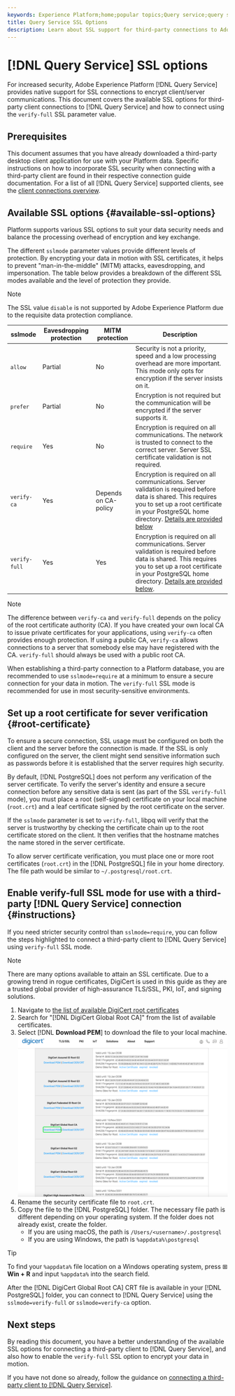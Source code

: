 ```yaml
---
keywords: Experience Platform;home;popular topics;Query service;query service;connect;connect to query service;SSL;ssl;sslmode;
title: Query Service SSL Options
description: Learn about SSL support for third-party connections to Adobe Experience Platform Query Service, and how to connect using verify-full SSL mode.
---
```

# [!DNL Query Service] SSL options

For increased security, Adobe Experience Platform [!DNL Query Service] provides native support for SSL connections to encrypt client/server communications. This document covers the available SSL options for third-party client connections to [!DNL Query Service] and how to connect using the `verify-full` SSL parameter value.

## Prerequisites

This document assumes that you have already downloaded a third-party desktop client application for use with your Platform data. Specific instructions on how to incorporate SSL security when connecting with a third-party client are found in their respective connection guide documentation. For a list of all [!DNL Query Service] supported clients, see the [client connections overview](./overview.md).

## Available SSL options {#available-ssl-options}

Platform supports various SSL options to suit your data security needs and balance the processing overhead of encryption and key exchange. 

The different `sslmode` parameter values provide different levels of protection. By encrypting your data in motion with SSL certificates, it helps to prevent "man-in-the-middle" (MITM) attacks, eavesdropping, and impersonation. The table below provides a breakdown of the different SSL modes available and the level of protection they provide.

>[!NOTE]
>
> The SSL value `disable` is not supported by Adobe Experience Platform due to the requisite data protection compliance. 

|  sslmode |  Eavesdropping protection | MITM protection  | Description  |
|---|---|---|---|
| `allow`  | Partial  | No  | Security is not a priority, speed and a low processing overhead are more important. This mode only opts for encryption if the server insists on it.  |
| `prefer`  | Partial  | No  | Encryption is not required but the communication will be encrypted if the server supports it.  |
| `require`  | Yes  | No  | Encryption is required on all communications. The network is trusted to connect to the correct server. Server SSL certificate validation is not required. |
| `verify-ca`  | Yes  | Depends on CA-policy  | Encryption is required on all communications. Server validation is required before data is shared. This requires you to set up a root certificate in your PostgreSQL home directory. [Details are provided below](#instructions) |
| `verify-full`  | Yes  | Yes  | Encryption is required on all communications. Server validation is required before data is shared. This requires you to set up a root certificate in your PostgreSQL home directory. [Details are provided below](#instructions).  |

>[!NOTE]
>
>The difference between `verify-ca` and `verify-full` depends on the policy of the root certificate authority (CA). If you have created your own local CA to issue private certificates for your applications, using `verify-ca` often provides enough protection. If using a public CA, `verify-ca` allows connections to a server that somebody else may have registered with the CA. `verify-full` should always be used with a public root CA.

When establishing a third-party connection to a Platform database, you are recommended to use `sslmode=require` at a minimum to ensure a secure connection for your data in motion. The `verify-full` SSL mode is recommended for use in most security-sensitive environments.

## Set up a root certificate for sever verification {#root-certificate}

To ensure a secure connection, SSL usage must be configured on both the client and the server before the connection is made. If the SSL is only configured on the server, the client might send sensitive information such as passwords before it is established that the server requires high security.

By default, [!DNL PostgreSQL] does not perform any verification of the server certificate. To verify the server's identity and ensure a secure connection before any sensitive data is sent (as part of the SSL `verify-full` mode), you must place a root (self-signed) certificate on your local machine (`root.crt`) and a leaf certificate signed by the root certificate on the server.

If the `sslmode` parameter is set to `verify-full`, libpq will verify that the server is trustworthy by checking the certificate chain up to the root certificate stored on the client. It then verifies that the hostname matches the name stored in the server certificate.

To allow server certificate verification, you must place one or more root certificates (`root.crt`) in the [!DNL PostgreSQL] file in your home directory. The file path would be similar to `~/.postgresql/root.crt`.

## Enable verify-full SSL mode for use with a third-party [!DNL Query Service] connection {#instructions}

If you need stricter security control than `sslmode=require`, you can follow the steps highlighted to connect a third-party client to [!DNL Query Service] using `verify-full` SSL mode.

>[!NOTE]
>
>There are many options available to attain an SSL certificate. Due to a growing trend in rogue certificates, DigiCert is used in this guide as they are a trusted global provider of high-assurance TLS/SSL, PKI, IoT, and signing solutions. 

1. Navigate to [the list of available DigiCert root certificates](https://www.digicert.com/kb/digicert-root-certificates.htm)
1. Search for "[!DNL DigiCert Global Root CA]" from the list of available certificates.
1. Select [!DNL **Download PEM**] to download the file to your local machine.
![The list of available DigiCert root certificates with Download PEM highlighted.](../images/clients/ssl-modes/digicert.png)
1. Rename the security certificate file to `root.crt`.
1. Copy the file to the [!DNL PostgreSQL] folder. The necessary file path is different depending on your operating system. If the folder does not already exist, create the folder. 
    - If you are using macOS, the path is `/Users/<username>/.postgresql`
    - If you are using Windows, the path is `%appdata%\postgresql`

>[!TIP]
>
>To find your `%appdata%` file location on a Windows operating system, press ⊞ **Win + R** and input `%appdata%` into the search field.

After the [!DNL DigiCert Global Root CA] CRT file is available in your [!DNL PostgreSQL] folder, you can connect to [!DNL Query Service] using the `sslmode=verify-full` or `sslmode=verify-ca` option.

## Next steps

By reading this document, you have a better understanding of the available SSL options for connecting a third-party client to [!DNL Query Service], and also how to enable the `verify-full` SSL option to encrypt your data in motion.

If you have not done so already, follow the guidance on [connecting a third-party client to [!DNL Query Service]](./overview.md).
